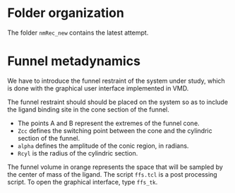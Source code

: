 
# Folder organization

The folder `nmRec_new` contains the latest attempt.

# Funnel metadynamics
We have to introduce the funnel restraint of the system under study, which is done with the graphical user interface implemented in VMD. 

The funnel restraint should should be placed on the system so as to include the ligand binding site in the cone section of the funnel. 

- The points A and B represent the extremes of the funnel cone.
- `Zcc` defines the switching point between the cone and the cylindric section of the funnel. 
- `alpha` defines the amplitude of the conic region, in radians. 
- `Rcyl` is the radius of the cylindric section. 

The funnel volume in orange represents the space that will be sampled by the center of mass of the ligand. The script `ffs.tcl` is a post processing script. To open the graphical interface, type `ffs_tk`. 



